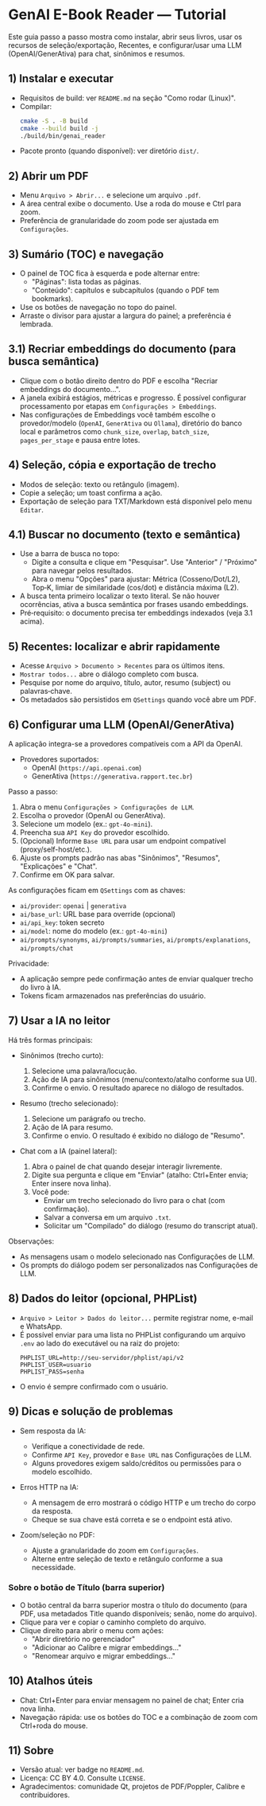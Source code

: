 # GenAI E-Book Reader — Tutorial

Este guia passo a passo mostra como instalar, abrir seus livros, usar os recursos de seleção/exportação, Recentes, e configurar/usar uma LLM (OpenAI/GenerAtiva) para chat, sinônimos e resumos.

## 1) Instalar e executar

- Requisitos de build: ver `README.md` na seção "Como rodar (Linux)".
- Compilar:
  ```bash
  cmake -S . -B build
  cmake --build build -j
  ./build/bin/genai_reader
  ```
- Pacote pronto (quando disponível): ver diretório `dist/`.

## 2) Abrir um PDF

- Menu `Arquivo > Abrir...` e selecione um arquivo `.pdf`.
- A área central exibe o documento. Use a roda do mouse e Ctrl para zoom.
- Preferência de granularidade do zoom pode ser ajustada em `Configurações`.

## 3) Sumário (TOC) e navegação

- O painel de TOC fica à esquerda e pode alternar entre:
  - "Páginas": lista todas as páginas.
  - "Conteúdo": capítulos e subcapítulos (quando o PDF tem bookmarks).
- Use os botões de navegação no topo do painel.
- Arraste o divisor para ajustar a largura do painel; a preferência é lembrada.

## 3.1) Recriar embeddings do documento (para busca semântica)

- Clique com o botão direito dentro do PDF e escolha "Recriar embeddings do documento...".
- A janela exibirá estágios, métricas e progresso. É possível configurar processamento por etapas em `Configurações > Embeddings`.
- Nas configurações de Embeddings você também escolhe o provedor/modelo (`OpenAI`, `GenerAtiva` ou `Ollama`), diretório do banco local e parâmetros como `chunk_size`, `overlap`, `batch_size`, `pages_per_stage` e pausa entre lotes.

## 4) Seleção, cópia e exportação de trecho

- Modos de seleção: texto ou retângulo (imagem).
- Copie a seleção; um toast confirma a ação.
- Exportação de seleção para TXT/Markdown está disponível pelo menu `Editar`.

## 4.1) Buscar no documento (texto e semântica)

- Use a barra de busca no topo:
  - Digite a consulta e clique em "Pesquisar". Use "Anterior" / "Próximo" para navegar pelos resultados.
  - Abra o menu "Opções" para ajustar: Métrica (Cosseno/Dot/L2), Top‑K, limiar de similaridade (cos/dot) e distância máxima (L2).
- A busca tenta primeiro localizar o texto literal. Se não houver ocorrências, ativa a busca semântica por frases usando embeddings.
- Pré‑requisito: o documento precisa ter embeddings indexados (veja 3.1 acima).

## 5) Recentes: localizar e abrir rapidamente

- Acesse `Arquivo > Documento > Recentes` para os últimos itens.
- `Mostrar todos...` abre o diálogo completo com busca.
- Pesquise por nome do arquivo, título, autor, resumo (subject) ou palavras‑chave.
- Os metadados são persistidos em `QSettings` quando você abre um PDF.

## 6) Configurar uma LLM (OpenAI/GenerAtiva)

A aplicação integra-se a provedores compatíveis com a API da OpenAI.

- Provedores suportados:
  - OpenAI (`https://api.openai.com`)
  - GenerAtiva (`https://generativa.rapport.tec.br`)

Passo a passo:
1. Abra o menu `Configurações > Configurações de LLM`.
2. Escolha o provedor (OpenAI ou GenerAtiva).
3. Selecione um modelo (ex.: `gpt-4o-mini`).
4. Preencha sua `API Key` do provedor escolhido.
5. (Opcional) Informe `Base URL` para usar um endpoint compatível (proxy/self-host/etc.).
6. Ajuste os prompts padrão nas abas "Sinônimos", "Resumos", "Explicações" e "Chat".
7. Confirme em OK para salvar.

As configurações ficam em `QSettings` com as chaves:
- `ai/provider`: `openai` | `generativa`
- `ai/base_url`: URL base para override (opcional)
- `ai/api_key`: token secreto
- `ai/model`: nome do modelo (ex.: `gpt-4o-mini`)
- `ai/prompts/synonyms`, `ai/prompts/summaries`, `ai/prompts/explanations`, `ai/prompts/chat`

Privacidade:
- A aplicação sempre pede confirmação antes de enviar qualquer trecho do livro à IA.
- Tokens ficam armazenados nas preferências do usuário.

## 7) Usar a IA no leitor

Há três formas principais:

- Sinônimos (trecho curto):
  1. Selecione uma palavra/locução.
  2. Ação de IA para sinônimos (menu/contexto/atalho conforme sua UI).
  3. Confirme o envio. O resultado aparece no diálogo de resultados.

- Resumo (trecho selecionado):
  1. Selecione um parágrafo ou trecho.
  2. Ação de IA para resumo.
  3. Confirme o envio. O resultado é exibido no diálogo de "Resumo".

- Chat com a IA (painel lateral):
  1. Abra o painel de chat quando desejar interagir livremente.
  2. Digite sua pergunta e clique em "Enviar" (atalho: Ctrl+Enter envia; Enter insere nova linha).
  3. Você pode:
     - Enviar um trecho selecionado do livro para o chat (com confirmação).
     - Salvar a conversa em um arquivo `.txt`.
     - Solicitar um "Compilado" do diálogo (resumo do transcript atual).

Observações:
- As mensagens usam o modelo selecionado nas Configurações de LLM.
- Os prompts do diálogo podem ser personalizados nas Configurações de LLM.

## 8) Dados do leitor (opcional, PHPList)

- `Arquivo > Leitor > Dados do leitor...` permite registrar nome, e-mail e WhatsApp.
- É possível enviar para uma lista no PHPList configurando um arquivo `.env` ao lado do executável ou na raiz do projeto:
  ```env
  PHPLIST_URL=http://seu-servidor/phplist/api/v2
  PHPLIST_USER=usuario
  PHPLIST_PASS=senha
  ```
- O envio é sempre confirmado com o usuário.

## 9) Dicas e solução de problemas

- Sem resposta da IA:
  - Verifique a conectividade de rede.
  - Confirme `API Key`, provedor e `Base URL` nas Configurações de LLM.
  - Alguns provedores exigem saldo/créditos ou permissões para o modelo escolhido.

- Erros HTTP na IA:
  - A mensagem de erro mostrará o código HTTP e um trecho do corpo da resposta.
  - Cheque se sua chave está correta e se o endpoint está ativo.

- Zoom/seleção no PDF:
  - Ajuste a granularidade do zoom em `Configurações`.
  - Alterne entre seleção de texto e retângulo conforme a sua necessidade.

### Sobre o botão de Título (barra superior)

- O botão central da barra superior mostra o título do documento (para PDF, usa metadados Title quando disponíveis; senão, nome do arquivo).
- Clique para ver e copiar o caminho completo do arquivo.
- Clique direito para abrir o menu com ações:
  - "Abrir diretório no gerenciador"
  - "Adicionar ao Calibre e migrar embeddings..."
  - "Renomear arquivo e migrar embeddings..."

## 10) Atalhos úteis

- Chat: Ctrl+Enter para enviar mensagem no painel de chat; Enter cria nova linha.
- Navegação rápida: use os botões do TOC e a combinação de zoom com Ctrl+roda do mouse.

## 11) Sobre

- Versão atual: ver badge no `README.md`.
- Licença: CC BY 4.0. Consulte `LICENSE`.
- Agradecimentos: comunidade Qt, projetos de PDF/Poppler, Calibre e contribuidores.
